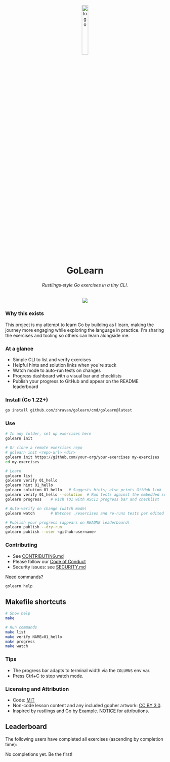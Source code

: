 <p align="center">
    <img align="center" width="20%" src="https://dev-to-uploads.s3.amazonaws.com/uploads/articles/93hg76euzrulrc59x36s.png" alt="logo"/>
    <h1 align="center">GoLearn</h1>
    <h6 align="center">Rustlings‑style Go exercises in a tiny CLI.</h6>
</p>

<div align="center">
    <img src="https://img.shields.io/badge/Built%20with%20%E2%9D%A4%EF%B8%8F-for%20learning%20and%20knowledge%20sharing-blueviolet"/>
</div>

### Why this exists

This project is my attempt to learn Go by building as I learn, making the journey more engaging while exploring the language in practice. I'm sharing the exercises and tooling so others can learn alongside me.

### At a glance

- Simple CLI to list and verify exercises
- Helpful hints and solution links when you're stuck
- Watch mode to auto-run tests on changes
- Progress dashboard with a visual bar and checklists
- Publish your progress to GitHub and appear on the README leaderboard

### Install (Go 1.22+)

```bash
go install github.com/zhravan/golearn/cmd/golearn@latest
```

### Use

```bash
# In any folder, set up exercises here
golearn init

# Or clone a remote exercises repo
# golearn init <repo-url> <dir>
golearn init https://github.com/your-org/your-exercises my-exercises
cd my-exercises

# Learn
golearn list
golearn verify 01_hello
golearn hint 01_hello
golearn solution 01_hello   # Suggests hints; else prints GitHub link
golearn verify 01_hello --solution  # Run tests against the embedded solution
golearn progress    # Rich TUI with ASCII progress bar and checklist

# Auto-verify on change (watch mode)
golearn watch       # Watches ./exercises and re-runs tests per edited exercise

# Publish your progress (appears on README leaderboard)
golearn publish --dry-run
golearn publish --user <github-username>
```

### Contributing

- See [CONTRIBUTING.md](./CONTRIBUTING.md)
- Please follow our [Code of Conduct](./CODE_OF_CONDUCT.md)
- Security issues: see [SECURITY.md](./SECURITY.md)

Need commands?

```bash
golearn help
```

## Makefile shortcuts

```bash
# Show help
make

# Run commands
make list
make verify NAME=01_hello
make progress
make watch
```

### Tips

- The progress bar adapts to terminal width via the `COLUMNS` env var.
- Press Ctrl+C to stop watch mode.

### Licensing and Attribution

- Code: [MIT](./LICENSE)
- Non-code lesson content and any included gopher artwork: [CC BY 3.0](./CONTENT_LICENSE).
- Inspired by rustlings and Go by Example. [NOTICE](./NOTICE) for attributions.

## Leaderboard

The following users have completed all exercises (ascending by completion time):

<!-- START_LEADERBOARD -->
No completions yet. Be the first!
<!-- END_LEADERBOARD -->
